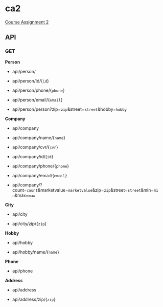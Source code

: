 # ca2

[Course Assignment 2](https://docs.google.com/document/d/1hHtsSG-cZxqjkq-Ii2bbdir-lmZDgvxUFwT6RHwPYCw/edit)


## API

### GET

**Person**

* api/person/

* api/person/id/{`id`}

* api/person/phone/{`phone`}

* api/person/email/{`email`}

* api/person/person?zip=`zip`&street=`street`&hobby=`hobby`


**Company**

* api/company

* api/company/name/{`name`}

* api/company/cvr/{`cvr`}

* api/company/id/{`id`}

* api/company/phone/{`phone`}

* api/company/email/{`email`}

* api/company/?count=`count`&marketvalue=`marketvalue`&zip=`zip`&street=`street`&min=`min`&max=`max`

**City**

* api/city

* api/city/zip/{`zip`}


**Hobby**

* api/hobby

* api/hobby/name/{`name`}


**Phone**

* api/phone


**Address**

* api/address

* api/address/zip/{`zip`}

